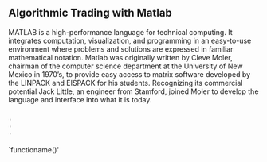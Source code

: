 ## Algorithmic Trading with Matlab

MATLAB is a high-performance language for technical computing. It integrates computation, visualization, and programming in an easy-to-use environment where problems and solutions are expressed in familiar mathematical notation.  Matlab was originally written by Cleve Moler, chairman of the computer science department at the University of New Mexico in 1970’s, to provide easy access to matrix software developed by the LINPACK and EISPACK for his students. Recognizing its commercial potential Jack Little, an engineer from Stamford, joined Moler to develop the language and interface into what it is today. 

<pre><code>
'
'
'
</code></pre>

`functioname()'

